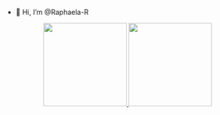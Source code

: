 - 👋 Hi, I’m @Raphaela-R
<div align="center">
  <a href="https://github.com/Raphaela-R">
  <img height="170em" src="https://github-readme-stats.vercel.app/api?username=Raphaela-R&show_icons=true&theme=dracula&include_all_commits=true&count_private=true"/>
  <img height="170em" src="https://github-readme-stats.vercel.app/api/top-langs/?username=Raphaela-R&layout=compact&langs_count=7&theme=dracula"/>
</div>
